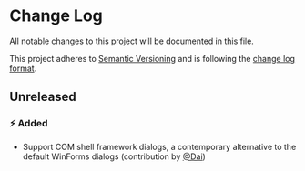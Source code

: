 # Change Log

All notable changes to this project will be documented in this file.

This project adheres to [Semantic Versioning](http://semver.org/) and is following the [change log format](http://keepachangelog.com).

## Unreleased

### :zap: Added

- Support COM shell framework dialogs, a contemporary alternative to the default WinForms dialogs (contribution by [@Dai](https://github.com/Jehoel))

